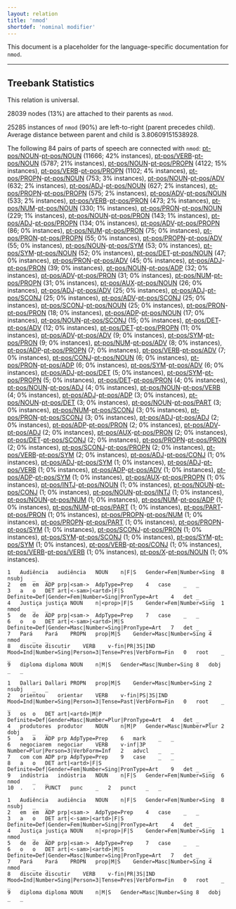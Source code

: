 ```yaml
---
layout: relation
title: 'nmod'
shortdef: 'nominal modifier'
---
```


This document is a placeholder for the language-specific documentation
for `nmod`.

--------------------------------------------------------------------------------

## Treebank Statistics

This relation is universal.

28039 nodes (13%) are attached to their parents as `nmod`.

25285 instances of `nmod` (90%) are left-to-right (parent precedes child).
Average distance between parent and child is 3.80609151538928.

The following 84 pairs of parts of speech are connected with `nmod`: [pt-pos/NOUN]()-[pt-pos/NOUN]() (11666; 42% instances), [pt-pos/VERB]()-[pt-pos/NOUN]() (5787; 21% instances), [pt-pos/NOUN]()-[pt-pos/PROPN]() (4122; 15% instances), [pt-pos/VERB]()-[pt-pos/PROPN]() (1102; 4% instances), [pt-pos/PROPN]()-[pt-pos/NOUN]() (753; 3% instances), [pt-pos/NOUN]()-[pt-pos/ADV]() (632; 2% instances), [pt-pos/ADJ]()-[pt-pos/NOUN]() (627; 2% instances), [pt-pos/PROPN]()-[pt-pos/PROPN]() (575; 2% instances), [pt-pos/ADV]()-[pt-pos/NOUN]() (533; 2% instances), [pt-pos/VERB]()-[pt-pos/PRON]() (473; 2% instances), [pt-pos/NUM]()-[pt-pos/NOUN]() (330; 1% instances), [pt-pos/PRON]()-[pt-pos/NOUN]() (229; 1% instances), [pt-pos/NOUN]()-[pt-pos/PRON]() (143; 1% instances), [pt-pos/ADJ]()-[pt-pos/PROPN]() (134; 0% instances), [pt-pos/ADV]()-[pt-pos/PROPN]() (86; 0% instances), [pt-pos/NUM]()-[pt-pos/PRON]() (75; 0% instances), [pt-pos/PRON]()-[pt-pos/PROPN]() (55; 0% instances), [pt-pos/PROPN]()-[pt-pos/ADV]() (55; 0% instances), [pt-pos/NOUN]()-[pt-pos/SYM]() (53; 0% instances), [pt-pos/SYM]()-[pt-pos/NOUN]() (52; 0% instances), [pt-pos/DET]()-[pt-pos/NOUN]() (47; 0% instances), [pt-pos/PRON]()-[pt-pos/ADV]() (45; 0% instances), [pt-pos/ADJ]()-[pt-pos/PRON]() (39; 0% instances), [pt-pos/NOUN]()-[pt-pos/ADP]() (32; 0% instances), [pt-pos/ADV]()-[pt-pos/PRON]() (31; 0% instances), [pt-pos/NUM]()-[pt-pos/PROPN]() (31; 0% instances), [pt-pos/AUX]()-[pt-pos/NOUN]() (26; 0% instances), [pt-pos/ADJ]()-[pt-pos/ADV]() (25; 0% instances), [pt-pos/ADJ]()-[pt-pos/SCONJ]() (25; 0% instances), [pt-pos/ADV]()-[pt-pos/SCONJ]() (25; 0% instances), [pt-pos/SCONJ]()-[pt-pos/NOUN]() (25; 0% instances), [pt-pos/PRON]()-[pt-pos/PRON]() (18; 0% instances), [pt-pos/ADP]()-[pt-pos/NOUN]() (17; 0% instances), [pt-pos/NOUN]()-[pt-pos/SCONJ]() (15; 0% instances), [pt-pos/DET]()-[pt-pos/ADV]() (12; 0% instances), [pt-pos/DET]()-[pt-pos/PROPN]() (11; 0% instances), [pt-pos/ADV]()-[pt-pos/ADV]() (9; 0% instances), [pt-pos/SYM]()-[pt-pos/PRON]() (9; 0% instances), [pt-pos/NUM]()-[pt-pos/ADV]() (8; 0% instances), [pt-pos/ADP]()-[pt-pos/PROPN]() (7; 0% instances), [pt-pos/VERB]()-[pt-pos/ADV]() (7; 0% instances), [pt-pos/CONJ]()-[pt-pos/NOUN]() (6; 0% instances), [pt-pos/PRON]()-[pt-pos/ADP]() (6; 0% instances), [pt-pos/SYM]()-[pt-pos/ADV]() (6; 0% instances), [pt-pos/ADJ]()-[pt-pos/DET]() (5; 0% instances), [pt-pos/SYM]()-[pt-pos/PROPN]() (5; 0% instances), [pt-pos/DET]()-[pt-pos/PRON]() (4; 0% instances), [pt-pos/NOUN]()-[pt-pos/ADJ]() (4; 0% instances), [pt-pos/NOUN]()-[pt-pos/VERB]() (4; 0% instances), [pt-pos/ADJ]()-[pt-pos/ADP]() (3; 0% instances), [pt-pos/NOUN]()-[pt-pos/DET]() (3; 0% instances), [pt-pos/NOUN]()-[pt-pos/PART]() (3; 0% instances), [pt-pos/NUM]()-[pt-pos/SCONJ]() (3; 0% instances), [pt-pos/PRON]()-[pt-pos/SCONJ]() (3; 0% instances), [pt-pos/ADJ]()-[pt-pos/ADJ]() (2; 0% instances), [pt-pos/ADP]()-[pt-pos/PRON]() (2; 0% instances), [pt-pos/ADV]()-[pt-pos/ADJ]() (2; 0% instances), [pt-pos/AUX]()-[pt-pos/PRON]() (2; 0% instances), [pt-pos/DET]()-[pt-pos/SCONJ]() (2; 0% instances), [pt-pos/PROPN]()-[pt-pos/PRON]() (2; 0% instances), [pt-pos/SCONJ]()-[pt-pos/PROPN]() (2; 0% instances), [pt-pos/VERB]()-[pt-pos/SYM]() (2; 0% instances), [pt-pos/ADJ]()-[pt-pos/CONJ]() (1; 0% instances), [pt-pos/ADJ]()-[pt-pos/SYM]() (1; 0% instances), [pt-pos/ADJ]()-[pt-pos/VERB]() (1; 0% instances), [pt-pos/ADP]()-[pt-pos/ADV]() (1; 0% instances), [pt-pos/ADP]()-[pt-pos/SYM]() (1; 0% instances), [pt-pos/AUX]()-[pt-pos/PROPN]() (1; 0% instances), [pt-pos/INTJ]()-[pt-pos/NOUN]() (1; 0% instances), [pt-pos/NOUN]()-[pt-pos/CONJ]() (1; 0% instances), [pt-pos/NOUN]()-[pt-pos/INTJ]() (1; 0% instances), [pt-pos/NOUN]()-[pt-pos/NUM]() (1; 0% instances), [pt-pos/NUM]()-[pt-pos/ADP]() (1; 0% instances), [pt-pos/NUM]()-[pt-pos/PART]() (1; 0% instances), [pt-pos/PART]()-[pt-pos/PRON]() (1; 0% instances), [pt-pos/PROPN]()-[pt-pos/NUM]() (1; 0% instances), [pt-pos/PROPN]()-[pt-pos/PART]() (1; 0% instances), [pt-pos/PROPN]()-[pt-pos/SYM]() (1; 0% instances), [pt-pos/SCONJ]()-[pt-pos/PRON]() (1; 0% instances), [pt-pos/SYM]()-[pt-pos/SCONJ]() (1; 0% instances), [pt-pos/SYM]()-[pt-pos/SYM]() (1; 0% instances), [pt-pos/VERB]()-[pt-pos/CONJ]() (1; 0% instances), [pt-pos/VERB]()-[pt-pos/VERB]() (1; 0% instances), [pt-pos/X]()-[pt-pos/NOUN]() (1; 0% instances).


~~~ conllu
1	Audiência	audiência	NOUN	n|F|S	Gender=Fem|Number=Sing	8	nsubj	_	_
2	em	em	ADP	prp|<sam->	AdpType=Prep	4	case	_	_
3	a	o	DET	art|<-sam>|<artd>|F|S	Definite=Def|Gender=Fem|Number=Sing|PronType=Art	4	det	_	_
4	Justiça	justiça	NOUN	n|<prop>|F|S	Gender=Fem|Number=Sing	1	nmod	_	_
5	de	de	ADP	prp|<sam->	AdpType=Prep	7	case	_	_
6	o	o	DET	art|<-sam>|<artd>|M|S	Definite=Def|Gender=Masc|Number=Sing|PronType=Art	7	det	_	_
7	Pará	Pará	PROPN	prop|M|S	Gender=Masc|Number=Sing	4	nmod	_	_
8	discute	discutir	VERB	v-fin|PR|3S|IND	Mood=Ind|Number=Sing|Person=3|Tense=Pres|VerbForm=Fin	0	root	_	_
9	diploma	diploma	NOUN	n|M|S	Gender=Masc|Number=Sing	8	dobj	_	_

~~~


~~~ conllu
1	Dallari	Dallari	PROPN	prop|M|S	Gender=Masc|Number=Sing	2	nsubj	_	_
2	orientou	orientar	VERB	v-fin|PS|3S|IND	Mood=Ind|Number=Sing|Person=3|Tense=Past|VerbForm=Fin	0	root	_	_
3	os	o	DET	art|<artd>|M|P	Definite=Def|Gender=Masc|Number=Plur|PronType=Art	4	det	_	_
4	produtores	produtor	NOUN	n|M|P	Gender=Masc|Number=Plur	2	dobj	_	_
5	a	a	ADP	prp	AdpType=Prep	6	mark	_	_
6	negociarem	negociar	VERB	v-inf|3P	Number=Plur|Person=3|VerbForm=Inf	2	advcl	_	_
7	com	com	ADP	prp	AdpType=Prep	9	case	_	_
8	a	o	DET	art|<artd>|F|S	Definite=Def|Gender=Fem|Number=Sing|PronType=Art	9	det	_	_
9	indústria	indústria	NOUN	n|F|S	Gender=Fem|Number=Sing	6	nmod	_	_
10	.	.	PUNCT	punc	_	2	punct	_	_

~~~


~~~ conllu
1	Audiência	audiência	NOUN	n|F|S	Gender=Fem|Number=Sing	8	nsubj	_	_
2	em	em	ADP	prp|<sam->	AdpType=Prep	4	case	_	_
3	a	o	DET	art|<-sam>|<artd>|F|S	Definite=Def|Gender=Fem|Number=Sing|PronType=Art	4	det	_	_
4	Justiça	justiça	NOUN	n|<prop>|F|S	Gender=Fem|Number=Sing	1	nmod	_	_
5	de	de	ADP	prp|<sam->	AdpType=Prep	7	case	_	_
6	o	o	DET	art|<-sam>|<artd>|M|S	Definite=Def|Gender=Masc|Number=Sing|PronType=Art	7	det	_	_
7	Pará	Pará	PROPN	prop|M|S	Gender=Masc|Number=Sing	4	nmod	_	_
8	discute	discutir	VERB	v-fin|PR|3S|IND	Mood=Ind|Number=Sing|Person=3|Tense=Pres|VerbForm=Fin	0	root	_	_
9	diploma	diploma	NOUN	n|M|S	Gender=Masc|Number=Sing	8	dobj	_	_

~~~


